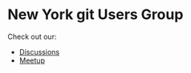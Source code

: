 # New York git Users Group

Check out our:

- [Discussions](https://github.com/nygug/nygug/discussions)
- [Meetup](https://www.meetup.com/new-york-git-users-group/)
